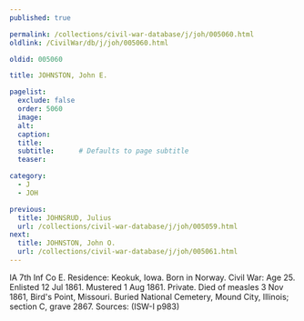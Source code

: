 ```yaml
---
published: true

permalink: /collections/civil-war-database/j/joh/005060.html
oldlink: /CivilWar/db/j/joh/005060.html

oldid: 005060

title: JOHNSTON, John E.

pagelist:
  exclude: false
  order: 5060
  image: 
  alt:
  caption:
  title:
  subtitle:      # Defaults to page subtitle
  teaser:

category: 
  - J 
  - JOH

previous:
  title: JOHNSRUD, Julius
  url: /collections/civil-war-database/j/joh/005059.html  
next:
  title: JOHNSTON, John O.
  url: /collections/civil-war-database/j/joh/005061.html   
---
```

IA 7th Inf Co E. Residence: Keokuk, Iowa. Born in Norway. Civil War: Age 25. Enlisted 12 Jul 1861. Mustered 1 Aug 1861. Private. Died of measles 3 Nov 1861, Bird&#39;s Point, Missouri. Buried National Cemetery, Mound City, Illinois; section C, grave 2867. Sources: (ISW-I p983)